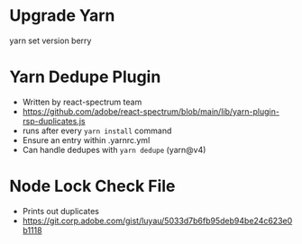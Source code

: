 # Upgrade Yarn
yarn set version berry

# Yarn Dedupe Plugin
* Written by react-spectrum team
* https://github.com/adobe/react-spectrum/blob/main/lib/yarn-plugin-rsp-duplicates.js
* runs after every `yarn install` command
* Ensure an entry within .yarnrc.yml
* Can handle dedupes with `yarn dedupe` (yarn@v4)

# Node Lock Check File
* Prints out duplicates
* https://git.corp.adobe.com/gist/luyau/5033d7b6fb95deb94be24c623e0b1118
